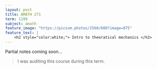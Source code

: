 ```yaml
---
layout: post
title: AMATH 271
term: 1199
subject: amath
feature_image: "https://picsum.photos/2560/600?image=875"
feature_text: |
    <h2 style="color:white;"> Intro to theoratical mechanics </h2>
---
```


Partial notes coming soon...

 > I was auditing this course during this term.
